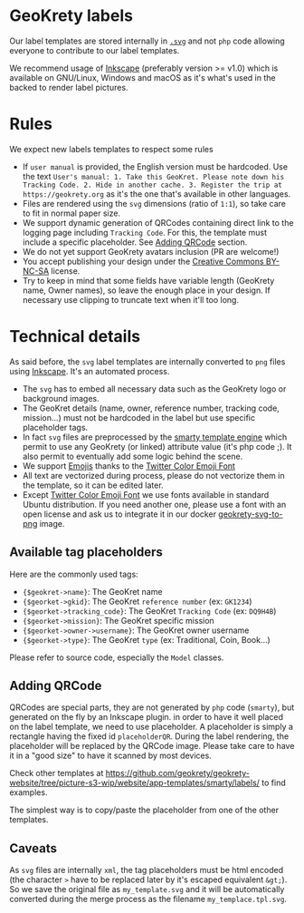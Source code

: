 # GeoKrety labels

Our label templates are stored internally in [`.svg`](https://en.wikipedia.org/wiki/Scalable_Vector_Graphics) and not
`php` code allowing everyone to contribute to our label templates.

We recommend usage of [Inkscape](https://inkscape.org/) (preferably version >= v1.0) which is available on GNU/Linux,
Windows and macOS as it's what's used in the backed to render label pictures.

# Rules
We expect new labels templates to respect some rules
* If `user manual` is provided, the English version must be hardcoded. Use the text `User's manual: 1. Take this GeoKret. Please note down his Tracking Code. 2. Hide in another cache. 3. Register the trip at https://geokrety.org`
as it's the one that's available in other languages.
* Files are rendered using the `svg` dimensions (ratio of `1:1`), so take care to fit in normal paper size.
* We support dynamic generation of QRCodes containing direct link to the logging page including `Tracking Code`.
For this, the template must include a specific placeholder. See [Adding QRCode](#adding-qrcode) section.
* We do not yet support GeoKrety avatars inclusion (PR are welcome!)
* You accept publishing your design under the [Creative Commons BY-NC-SA](https://creativecommons.org/licenses/by-nc-sa/4.0)
license.
* Try to keep in mind that some fields have variable length (GeoKrety name, Owner names), so leave the enough place in
your design. If necessary use clipping to truncate text when it'll too long.

# Technical details
As said before, the `svg` label templates are internally converted to `png` files using [Inkscape](https://inkscape.org/). It's an
automated process.

* The `svg` has to embed all necessary data such as the GeoKrety logo or background images.
* The GeoKret details (name, owner, reference number, tracking code, mission…) must not be hardcoded in the label
but use specific placeholder tags.
* In fact `svg` files are preprocessed by the [smarty template engine](https://www.smarty.net/)
which permit to use any GeoKrety (or linked) attribute value (it's php code ;). It also permit to eventually add some
logic behind the scene.
* We support [Emojis](https://en.wikipedia.org/wiki/Emoji) thanks to the [Twitter Color Emoji Font](https://github.com/eosrei/twemoji-color-font)
* All text are vectorized during process, please do not vectorize them in the template, so it can be edited later.
* Except [Twitter Color Emoji Font](https://github.com/eosrei/twemoji-color-font) we use fonts available in
standard Ubuntu distribution. If you need another one, please use a font with an open license and ask us to integrate it
in our docker [geokrety-svg-to-png](https://github.com/geokrety/geokrety-svg-to-png) image.

## Available tag placeholders
Here are the commonly used tags:
* `{$geokret->name}`: The GeoKret name
* `{$georket->gkid}`: The GeoKret `reference number` (ex: `GK1234`)
* `{$georket->tracking_code}`: The GeoKret `Tracking Code` (ex: `DQ9H4B`)
* `{$georket->mission}`: The GeoKret specific mission   
* `{$georket->owner->username}`: The GeoKret owner username
* `{$georket->type}`: The GeoKret `type` (ex: Traditional, Coin, Book…)  

Please refer to source code, especially the `Model` classes.

## <a name="adding-QRCode"></a>Adding QRCode
QRCodes are special parts, they are not generated by `php` code (`smarty`), but generated on the fly by an Inkscape plugin.
in order to have it well placed on the label template, we need to use placeholder. A placeholder is simply a rectangle
having the fixed id `placeholderQR`. During the label rendering, the placeholder will be replaced by the QRCode image.
Please take care to have it in a "good size" to have it scanned by most devices.

 Check other templates at https://github.com/geokrety/geokrety-website/tree/picture-s3-wip/website/app-templates/smarty/labels/
 to find examples.
 
 The simplest way is to copy/paste the placeholder from one of the other templates.
 
 ## Caveats
 As `svg` files are internally `xml`, the tag placeholders must be html encoded (the character `>` have to be replaced
 later by it's escaped equivalent `&gt;`). So we save the original file as `my_template.svg` and it will be automatically
 converted during the merge process as the filename `my_templace.tpl.svg`.